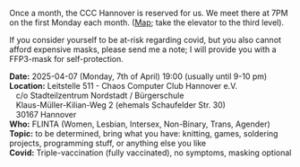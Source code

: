 Once a month, the CCC Hannover is reserved for us. We meet there at 7PM on the first Monday each month.
([Map](https://www.openstreetmap.org/way/28166185#map=19/52.38811/9.71793); take the elevator to the third level).

If you consider yourself to be at-risk regarding covid, but you also cannot afford expensive masks,
please send me a note; I will provide you with a FFP3-mask for self-protection. 

<div class="box" markdown="1">
<strong>Date:</strong> 2025-04-07 (Monday, 7th of April) 19:00 (usually until 9-10 pm)
<br><strong>Location:</strong> Leitstelle 511 - Chaos Computer Club Hannover e.V.
    <br>&nbsp;&nbsp; c/o Stadteilzentrum Nordstadt / Bürgerschule
    <br>&nbsp;&nbsp; Klaus-Müller-Kilian-Weg 2 (ehemals Schaufelder Str. 30)
    <br>&nbsp;&nbsp; 30167 Hannover 
<br><strong>Who:</strong>  FLINTA (Women, Lesbian, Intersex, Non-Binary, Trans, Agender)
<br><strong>Topic:</strong> to be determined, bring what you have: knitting, games, soldering projects, programming stuff, or anything else you like
<br><strong>Covid:</strong> Triple-vaccination (fully vaccinated), no symptoms, masking optional 
</div>
